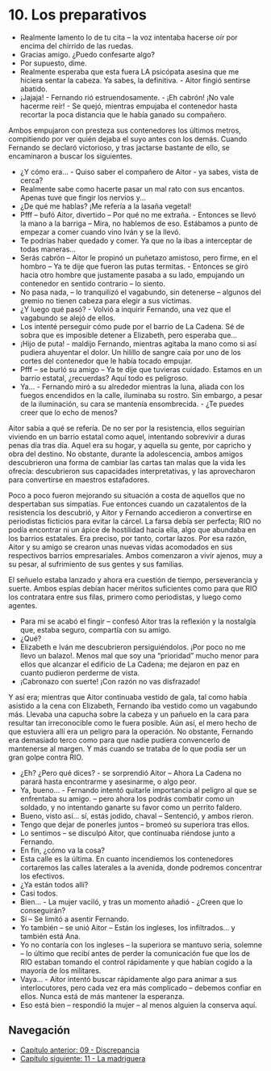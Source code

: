 # 10. Los preparativos

- Realmente lamento lo de tu cita – la voz intentaba hacerse oír por encima del chirrido de las ruedas.
- Gracias amigo. ¿Puedo confesarte algo?
- Por supuesto, dime.
- Realmente esperaba que esta fuera LA psicópata asesina que me hiciera sentar la cabeza. Ya sabes, la definitiva. - Aitor fingió sentirse abatido.
- ¡Jajaja! - Fernando rió estruendosamente. - ¡Eh cabrón! ¡No vale hacerme reír! - Se quejó, mientras empujaba el contenedor hasta recortar la poca distancia que le había ganado su compañero. 

Ambos empujaron con presteza sus contenedores los últimos metros, compitiendo por ver quién dejaba el suyo antes con los demás. Cuando Fernando se declaró victorioso, y tras jactarse bastante de ello, se encaminaron a buscar los siguientes.

- ¿Y cómo era... - Quiso saber el compañero de Aitor - ya sabes, vista de cerca?
- Realmente sabe como hacerte pasar un mal rato con sus encantos. Apenas tuve que fingir los nervios y...
- ¿De qué me hablas? ¡Me refería a la lasaña vegetal!
- Pfff – bufó Aitor, divertido – Por qué no me extraña. - Entonces se llevó la mano a la barriga – Mira, no hablemos de eso. Estábamos a punto de empezar a comer cuando vino Iván y se la llevó.
- Te podrías haber quedado y comer. Ya que no la ibas a interceptar de todas maneras...
- Serás cabrón – Aitor le propinó un puñetazo amistoso, pero firme, en el hombro – Ya te dije que fueron las putas termitas. - Entonces se giró hacia otro hombre que justamente pasaba a su lado, empujando un contenedor en sentido contrario – lo siento.
- No pasa nada, – lo tranquilizó el vagabundo, sin detenerse – algunos del gremio no tienen cabeza para elegir a sus víctimas.
- ¿Y luego qué pasó? - Volvió a inquirir Fernando, una vez que el vagabundo se alejó de ellos.
- Los intenté perseguir cómo pude por el barrio de La Cadena. Sé de sobra que es imposible detener a Elizabeth, pero esperaba que...
- ¡Hijo de puta! - maldijo Fernando, mientras agitaba la mano como si así pudiera ahuyentar el dolor. Un hilillo de sangre caía por uno de los cortes del contenedor que le había tocado empujar.
- Pfff – se burló su amigo – Ya te dije que tuvieras cuidado. Estamos en un barrio estatal, ¿recuerdas? Aquí todo es peligroso.
- Ya... - Fernando miró a su alrededor mientras la luna, aliada con los fuegos encendidos en la calle, iluminaba su rostro. Sin embargo, a pesar de la iluminación, su cara se mantenía ensombrecida. - ¿Te puedes creer que lo echo de menos?

Aitor sabía a qué se refería. De no ser por la resistencia, ellos seguirían viviendo en un barrio estatal como aquel, intentando sobrevivir a duras penas día tras día. Aquel era su hogar, y aquella su gente, por capricho y obra del destino. No obstante, durante la adolescencia, ambos amigos  descubrieron una forma de cambiar las cartas tan malas que la vida les ofrecía: descubrieron sus capacidades interpretativas, y las aprovecharon para convertirse en maestros estafadores.

Poco a poco fueron mejorando su situación a costa de aquellos que no despertaban sus simpatías. Fue entonces cuando un cazatalentos de la resistencia los descubrió, y Aitor y Fernando accedieron a convertirse en periodistas ficticios para evitar la cárcel. La farsa debía ser perfecta; RIO no podía encontrar ni un ápice de hostilidad hacía ella, algo que abundaba en los barrios estatales. Era preciso, por tanto, cortar lazos. Por esa razón, Aitor y su amigo se crearon unas nuevas vidas acomodados en sus respectivos barrios empresariales. Ambos comenzaron a vivir ajenos, muy a su pesar, al sufrimiento de sus gentes y sus familias.

El señuelo estaba lanzado y ahora era cuestión de tiempo, perseverancia y suerte. Ambos espías debían hacer méritos suficientes como para que RIO los contratara entre sus filas, primero como periodistas, y luego como agentes.

- Para mi se acabó el fingir – confesó Aitor tras la reflexión y la nostalgía que, estaba seguro, compartía con su amigo.
- ¿Qué?
- Elizabeth e Iván me descubrieron persiguiéndolos. ¡Por poco no me llevo un balazo!. Menos mal que soy una “prioridad” mucho menor para ellos que alcanzar el edificio de La Cadena; me dejaron en paz en cuanto pudieron perderme de vista.
- ¡Cabronazo con suerte! ¡Con razón no vas disfrazado!

Y así era; mientras que Aitor continuaba vestido de gala, tal como había asistido a la cena con Elizabeth, Fernando iba vestido como un vagabundo más. Llevaba una capucha sobre la cabeza y un pañuelo en la cara para resultar tan irreconocible como le fuera posible. Aún así, el mero hecho de que estuviera allí era un peligro para la operación. No obstante, Fernando era demasiado terco como para que nadie pudiera convencerlo de mantenerse al margen. Y más cuando se trataba de lo que podía ser un gran golpe contra RIO.

- ¿Eh? ¿Pero qué dices? - se sorprendió Aitor – Ahora La Cadena no parará hasta encontrarme y asesinarme, o algo peor.
- Ya, bueno... - Fernando intentó quitarle importancia al peligro al que se enfrentaba su amigo. – pero ahora los podrás combatir como un soldado, y no intentando ganarte su favor como un perrito faldero.
- Bueno, visto así... sí, estás jodido, chaval – Sentenció, y ambos rieron.
- Tengo que dejar de ponerles juntos – bromeó su superiora tras ellos.
- Lo sentimos – se disculpó Aitor, que continuaba riéndose junto a Fernando.
- En fin, ¿cómo va la cosa?
- Esta calle es la última. En cuanto incendiemos los contenedores cortaremos las calles laterales a la avenida, donde podremos concentrar los efectivos.
- ¿Ya están todos allí?
- Casi todos.
- Bien... - La mujer vaciló, y tras un momento añadió - ¿Creen que lo conseguirán?
- Sí – Se limitó a asentir Fernando.
- Yo también – se unió Aitor – Están los ingleses, los infiltrados... y también está Ana.
- Yo no contaría con los ingleses – la superiora se mantuvo seria, solemne – lo último que recibí antes de perder la comunicación fue que los de RIO estaban tomando el control rápidamente y que habían cogido a la mayoría de los militares.
- Vaya... - Aitor intentó buscar rápidamente algo para animar a sus interlocutores, pero cada vez era más complicado – debemos confiar en ellos. Nunca está de más mantener la esperanza.
- Eso está bien – respondió la mujer – al menos alguien la conserva aquí.


## Navegación

- [Capítulo anterior: 09 - Discrepancia](c09_discrepancia.md)
- [Capítulo siguiente: 11 - La madriguera](c11_la-madriguera.md)
